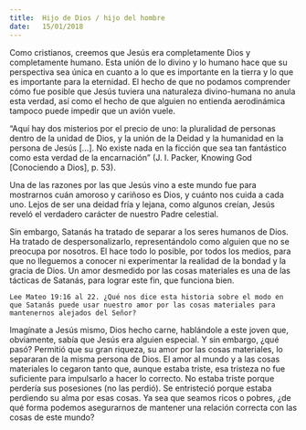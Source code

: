 ```yaml
---
title:  Hijo de Dios / hijo del hombre
date:   15/01/2018
---
```


Como cristianos, creemos que Jesús era completamente Dios y completamente humano. Esta unión de lo divino y lo humano hace que su perspectiva sea única en cuanto a lo que es importante en la tierra y lo que es importante para la eternidad. El hecho de que no podamos comprender cómo fue posible que Jesús tuviera una naturaleza divino-humana no anula esta verdad, así como el hecho de que alguien no entienda aerodinámica tampoco puede impedir que un avión vuele. 

“Aquí hay dos misterios por el precio de uno: la pluralidad de personas dentro de la unidad de Dios, y la unión de la Deidad y la humanidad en la persona de Jesús [...]. No existe nada en la ficción que sea tan fantástico como esta verdad de la encarnación” (J. I. Packer, Knowing God [Conociendo a Dios], p. 53).

Una de las razones por las que Jesús vino a este mundo fue para mostrarnos cuán amoroso y cariñoso es Dios, y cuánto nos cuida a cada uno. Lejos de ser una deidad fría y lejana, como algunos creían, Jesús reveló el verdadero carácter de nuestro Padre celestial. 

Sin embargo, Satanás ha tratado de separar a los seres humanos de Dios. Ha tratado de despersonalizarlo, representándolo como alguien que no se preocupa por nosotros. El hace todo lo posible, por todos los medios, para que no lleguemos a conocer ni experimentar la realidad de la bondad y la gracia de Dios. Un amor desmedido por las cosas materiales es una de las tácticas de Satanás, para lograr este fin, que funciona bien. 

`Lee Mateo 19:16 al 22. ¿Qué nos dice esta historia sobre el modo en que Satanás puede usar nuestro amor por las cosas materiales para mantenernos alejados del Señor?`
 
Imagínate a Jesús mismo, Dios hecho carne, hablándole a este joven que, obviamente, sabía que Jesús era alguien especial. Y sin embargo, ¿qué pasó? Permitió que su gran riqueza, su amor por las cosas materiales, lo separaran de la misma persona de Dios. El amor al mundo y a las cosas materiales lo cegaron tanto que, aunque estaba triste, esa tristeza no fue suficiente para impulsarlo a hacer lo correcto. No estaba triste porque perdería sus posesiones (no las perdió). Se entristeció porque estaba perdiendo su alma por esas cosas. Ya sea que seamos ricos o pobres, ¿de qué forma podemos asegurarnos de mantener una relación correcta con las cosas de este mundo?